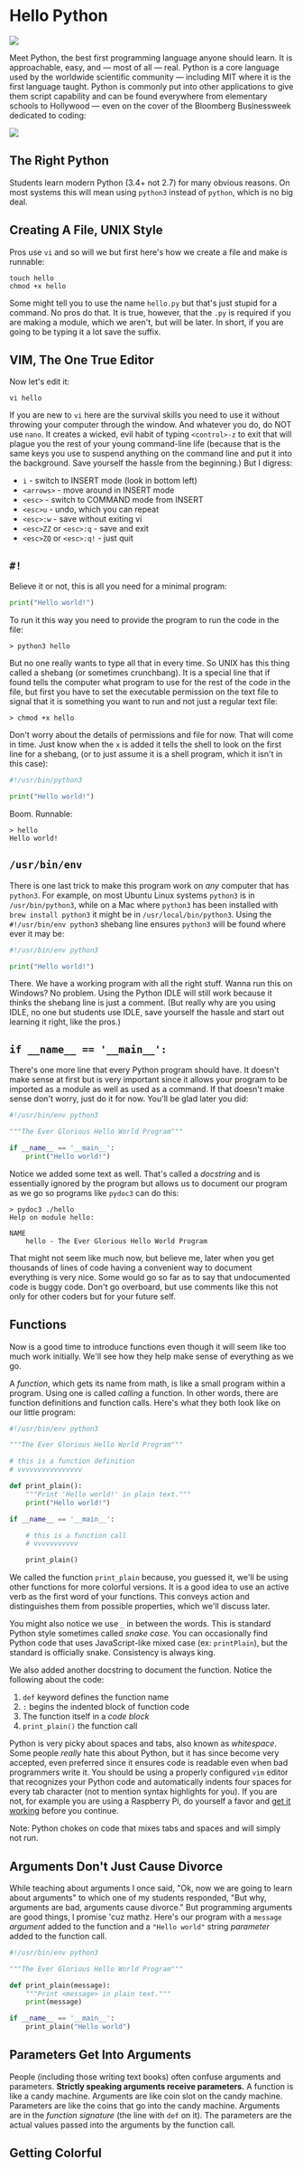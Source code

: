 # Hello Python

![](https://www.python.org/static/community_logos/python-logo-generic.svg)

Meet Python, the best first programming language anyone should
learn.  It is approachable, easy, and &mdash; most of all &mdash;
real. Python is a core language used by the worldwide scientific
community &mdash; including MIT where it is the first language
taught. Python is commonly put into other applications to give them
script capability and can be found everywhere from elementary schools
to Hollywood &mdash; even on the cover of the Bloomberg Businessweek
dedicated to coding:

![](img/bloomberg.jpg)


## The Right Python

Students learn modern Python (3.4+ not 2.7) for many obvious reasons.
On most systems this will mean using `python3` instead of `python`,
which is no big deal.

## Creating A File, UNIX Style

Pros use `vi` and so will we but first here's how we create a file
and make is runnable:

```shell
touch hello
chmod +x hello
```

Some might tell you to use the name `hello.py` but that's just
stupid for a command. No pros do that. It is true, however, that
the `.py` is required if you are making a module, which we aren't,
but will be later. In short, if you are going to be typing it a lot
save the suffix.

## VIM, The One True Editor

Now let's edit it:

```shell
vi hello
```

If you are new to `vi` here are the survival skills you need to use
it without throwing your computer through the window. And whatever
you do, do NOT use `nano`. It creates a wicked, evil habit of typing
`<control>-z` to exit that will plague you the rest of your young
command-line life (because that is the same keys you use to suspend
anything on the command line and put it into the background. Save
yourself the hassle from the beginning.) But I digress:

* `i` - switch to INSERT mode (look in bottom left)
* `<arrows>` - move around in INSERT mode
* `<esc>` - switch to COMMAND mode from INSERT
* `<esc>u` - undo, which you can repeat
* `<esc>:w` - save without exiting vi 
* `<esc>ZZ` or `<esc>:q` - save and exit
* `<esc>ZQ` or `<esc>:q!` - just quit

## `#!`

Believe it or not, this is all you need for a minimal program:

```python
print("Hello world!")
```

To run it this way you need to provide the program to run the code in
the file:

```shell
> python3 hello
```

But no one really wants to type all that in every time. So UNIX has
this thing called a shebang (or sometimes crunchbang). It is a
special line that if found tells the computer what program to use
for the rest of the code in the file, but first you have to set the
executable permission on the text file to signal that it is something
you want to run and not just a regular text file:

```shell
> chmod +x hello
```

Don't worry about the details of permissions and file for now. That
will come in time. Just know when the `x` is added it tells the shell
to look on the first line for a shebang, (or to just assume it is
a shell program, which it isn't in this case):

```python
#!/usr/bin/python3

print("Hello world!")
```

Boom. Runnable:

```shell
> hello
Hello world!
```

## `/usr/bin/env`

There is one last trick to make this program work on *any* computer
that has `python3`. For example, on most Ubuntu Linux systems
`python3` is in `/usr/bin/python3`, while on a Mac where `python3`
has been installed with `brew install python3` it might be in
`/usr/local/bin/python3`. Using the `#!/usr/bin/env python3` shebang
line ensures `python3` will be found where ever it may be:

```python
#!/usr/bin/env python3

print("Hello world!")
```

There. We have a working program with all the right stuff. Wanna
run this on Windows? No problem. Using the Python IDLE will still
work because it thinks the shebang line is just a comment. (But
really why are you using IDLE, no one but students use IDLE, save
yourself the hassle and start out learning it right, like the pros.)

## `if __name__ == '__main__':`

There's one more line that every Python program should have. It
doesn't make sense at first but is very important since it allows
your program to be imported as a module as well as used as a command.
If that doesn't make sense don't worry, just do it for now. You'll
be glad later you did:

```python
#!/usr/bin/env python3

"""The Ever Glorious Hello World Program"""

if __name__ == '__main__':
    print("Hello world!")
```

Notice we added some text as well. That's called a *docstring* and is
essentially ignored by the program but allows us to document our
program as we go so programs like `pydoc3` can do this:

```shell
> pydoc3 ./hello
Help on module hello:

NAME
    hello - The Ever Glorious Hello World Program
```

That might not seem like much now, but believe me, later when you
get thousands of lines of code having a convenient way to document
everything is very nice. Some would go so far as to say that
undocumented code is buggy code. Don't go overboard, but use comments
like this not only for other coders but for your future self.

## Functions

Now is a good time to introduce functions even though it will seem
like too much work initially. We'll see how they help make sense
of everything as we go.

A *function*, which gets its name from math, is like a small program
within a program. Using one is called *calling* a function. In other
words, there are function definitions and function calls. Here's
what they both look like on our little program:

```python
#!/usr/bin/env python3

"""The Ever Glorious Hello World Program"""

# this is a function definition
# vvvvvvvvvvvvvvvv

def print_plain():
    """Print 'Hello world!' in plain text."""
    print("Hello world!")

if __name__ == '__main__':

    # this is a function call
    # vvvvvvvvvvv

    print_plain()

```

We called the function `print_plain` because, you guessed it, we'll
be using other functions for more colorful versions. It is a good
idea to use an active verb as the first word of your functions.
This conveys action and distinguishes them from possible properties,
which we'll discuss later.

You might also notice we use `_` in between the words. This is
standard Python style sometimes called *snake case*. You can
occasionally find Python code that uses JavaScript-like mixed case
(ex: `printPlain`), but the standard is officially snake. Consistency
is always king.

We also added another docstring to document the function. Notice
the following about the code:

1. `def` keyword defines the function name
2. `:` begins the indented block of function code
3. The function itself in a *code block*
4. `print_plain()` the function call

Python is very picky about spaces and tabs, also known as *whitespace*.
Some people *really* hate this about Python, but it has since become
very accepted, even preferred since it ensures code is readable
even when bad programmers write it. You should be using a properly
configured `vim` editor that recognizes your Python code and
automatically indents four spaces for every tab character (not to
mention syntax highlights for you).  If you are not, for example
you are using a Raspberry Pi, do yourself a favor and [get it
working](http://github.com/skilstak/home-config) before you continue.

Note: Python chokes on code that mixes tabs and spaces and will
simply not run.

## Arguments Don't Just Cause Divorce

While teaching about arguments I once said, "Ok, now we are going
to learn about arguments" to which one of my students responded,
"But why, arguments are bad, arguments cause divorce." But programming
arguments are good things, I promise 'cuz mathz.  Here's our program
with a `message` *argument* added to the function and a `"Hello
world"` string *parameter* added to the function call.

```python
#!/usr/bin/env python3

"""The Ever Glorious Hello World Program"""

def print_plain(message):
    """Print <message> in plain text."""
    print(message)

if __name__ == '__main__':
    print_plain("Hello world")

```

## Parameters Get Into Arguments

People (including those writing text books) often confuse arguments
and parameters. **Strictly speaking arguments receive parameters.**
A function is like a candy machine. Arguments are like coin slot
on the candy machine. Parameters are like the coins that go into
the candy machine. Arguments are in the *function signature* (the
line with `def` on it). The parameters are the actual values passed
into the arguments by the function call.

## Getting Colorful



